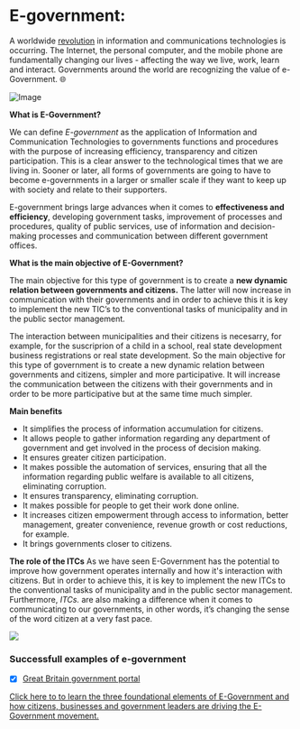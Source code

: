 # E-government:

A worldwide [revolution](https://en.wikipedia.org/wiki/Digital_Revolution) in information and communications technologies is occurring.  The Internet, the personal computer, and the mobile phone are fundamentally changing our lives - affecting the way we live, work, learn and interact. Governments around the world are recognizing the value of e-Government. :globe_with_meridians:

![Image](https://www.google.com/url?sa=i&rct=j&q=&esrc=s&source=images&cd=&ved=2ahUKEwiZ3cTxye7aAhWI1hQKHTf_D74QjRx6BAgBEAU&url=https%3A%2F%2Fwww.mindomo.com%2Fes%2Fmindmap%2Fe-government-2273d19d17604a2780afcb10d9ac0e32&psig=AOvVaw0-XsVIB63sHRDmAs_ASOPs&ust=1525609890524604)


**What is E-Government?**

We can define *E-government* as the application of Information and Communication Technologies to governments functions and procedures with the purpose of increasing efficiency, transparency and citizen participation. This is a clear answer to the technological times that we are living in. Sooner or later, all forms of governments are going to have to become e-governments in a larger or smaller scale if they want to keep up with society and relate to their supporters. 

E-government brings large advances when it comes to **effectiveness and efficiency**, developing government tasks, improvement of processes and procedures, quality of public services, use of information and decision-making processes and communication between different government offices.
 
**What is the main objective of E-Government?**

The main objective for this type of government is to create a **new dynamic relation between governments and citizens.** The latter will now increase in communication with their governments and in order to achieve this it is key to implement the new TIC’s to the conventional tasks of municipality and in the public sector management.

The interaction between municipalities and their citizens is necesarry, for example, for the suscriprion of a child in a school, real state development business registrations or real state development. So the main objective for this type of government is to create a new dynamic relation between governments and citizens, simpler and more participative. It will increase the communication between the citizens with their governments and in order to be more participative but at the same time much simpler.

**Main benefits**
- It simplifies the process of information accumulation for citizens.
- It allows people to gather information regarding any department of government and get involved in the process of decision making.
- It ensures greater citizen participation.
- It makes possible the automation of services, ensuring that all the information regarding public welfare is available to all citizens,  eliminating corruption.
- It ensures transparency, eliminating corruption. 
- It makes possible for people to get their work done online.
- It increases citizen empowerment through access to information, better management, greater convenience, revenue growth or cost reductions, for example.
- It brings governments closer to citizens. 


**The role of the ITCs**
As we have seen E-Government has the potential to improve how government operates internally and how it's interaction with citizens. But in order to achieve this, it is key to implement the new ITCs to the conventional tasks of municipality and in the public sector management. Furthermore, *ITCs.* are also making a difference when it comes to communicating to our governments, in other words, it’s changing the sense of the word citizen at a very fast pace.  

<a href="https://i0.wp.com/cdn.ekendraonline.com/img/eGovernment-uses-digital-tools-and-systems-to-provide-better-public-services-to-citizens-and-business-Europa.jpg?fit=1000%2C750&ssl=1"><img src="https://i0.wp.com/cdn.ekendraonline.com/img/eGovernment-uses-digital-tools-and-systems-to-provide-better-public-services-to-citizens-and-business-Europa.jpg?fit=1000%2C750&ssl=1" /></a>

### Successfull examples of e-government

- [X] [Great Britain government portal](https://www.gov.uk)

[Click here to to learn the three foundational elements of E-Government and how citizens, businesses and government leaders are driving the E-Government movement.](https://www.youtube.com/watch?v=Km3OheNEqHo)

